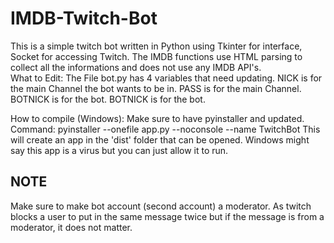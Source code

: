 # IMDB-Twitch-Bot

This is a simple twitch bot written in Python using Tkinter for interface, Socket for accessing Twitch. The IMDB functions use HTML parsing to collect all the informations and does not use any IMDB API's.
<br/>
What to Edit:
  The File bot.py has 4 variables that need updating.
  NICK is for the main Channel the bot wants to be in.
  PASS is for the main Channel.
  BOTNICK is for the bot.
  BOTNICK is for the bot.

How to compile (Windows):
Make sure to have pyinstaller and updated.
  Command: pyinstaller --onefile app.py --noconsole --name TwitchBot
This will create an app in the 'dist' folder that can be opened. Windows might say this app is a virus but you can just allow it to run.

## NOTE  
Make sure to make bot account (second account) a moderator. As twitch blocks a user to put in the same message twice but if the message is from a moderator, it does not matter.
